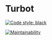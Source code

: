 # Turbot

[![Code style: black](https://img.shields.io/badge/code%20style-black-000000.svg?style=for-the-badge)](https://github.com/python/black)

[![Maintainability](https://api.codeclimate.com/v1/badges/8a62b8af6f7a9eed396c/maintainability)](https://codeclimate.com/github/hugodelahousse/turbot/maintainability)
